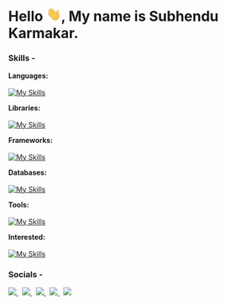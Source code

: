 # Hello <img width="30" src="https://github.com/Venom-61/Venom-61/blob/main/assets/gif/Hi.gif" />, My name is Subhendu Karmakar.

### Skills -

**Languages:**  
<br />
[![My Skills](https://skillicons.dev/icons?i=c,cpp,cs,html,css,js,sass,ts)]()

**Libraries:**
<br />
<br />
[![My Skills](https://skillicons.dev/icons?i=react,redux,bootstrap,tailwind,materialui,styledcomponents,d3,nodejs)]()

**Frameworks:**
<br />
<br />
[![My Skills](https://skillicons.dev/icons?i=nextjs,angular,express,dotnet)]()

**Databases:**
<br />
<br />
[![My Skills](https://skillicons.dev/icons?i=firebase,mongodb,mysql)]()

**Tools:**
<br />
<br />
[![My Skills](https://skillicons.dev/icons?i=git,github,vim,bash,linux,postman,webpack,vscode,visualstudio)]()

**Interested:**
<br />
<br />
[![My Skills](https://skillicons.dev/icons?i=threejs,wasm,blender,unity,unreal)]()


### Socials -

<p align="left">
  <a href="https://twitter.com/maikarmahoon" target="_blank">
    <img src="https://skillicons.dev/icons?i=twitter" />
  </a>
  &nbsp;
  <a href="https://www.linkedin.com/in/maikarmahoon/" target="_blank">
    <img src="https://skillicons.dev/icons?i=linkedin" />
  </a>
  &nbsp;
  <a href="https://www.instagram.com/maikarmahoon/" target="_blank">
    <img src="https://skillicons.dev/icons?i=instagram" />
  </a>
  &nbsp;
  <a href="#">
    <img src="https://skillicons.dev/icons?i=discord" target="_blank"/>
  </a>
  &nbsp;
  <a href="https://stackoverflow.com/users/14745054/subhendu-karmakar" target="_blank">
    <img src="https://skillicons.dev/icons?i=stackoverflow" />
  </a>
</p>
